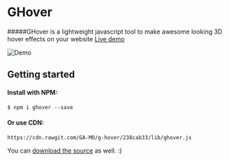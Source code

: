 # GHover
#####GHover is a lightweight javascript tool to make awesome looking 3D hover effects on your website
[Live demo](https://ga-mo.github.io/g-hover/demo/)

![Demo](https://s27.postimg.org/ubmtxh0fn/ghover.jpg)

## Getting started

#### Install with NPM:
```
$ npm i ghover --save
```

#### Or use CDN:
```
https://cdn.rawgit.com/GA-MO/g-hover/238cab33/lib/ghover.js
```

You can [download the source](https://github.com/GA-MO/g-hover/tree/master/lib) as well. :)
